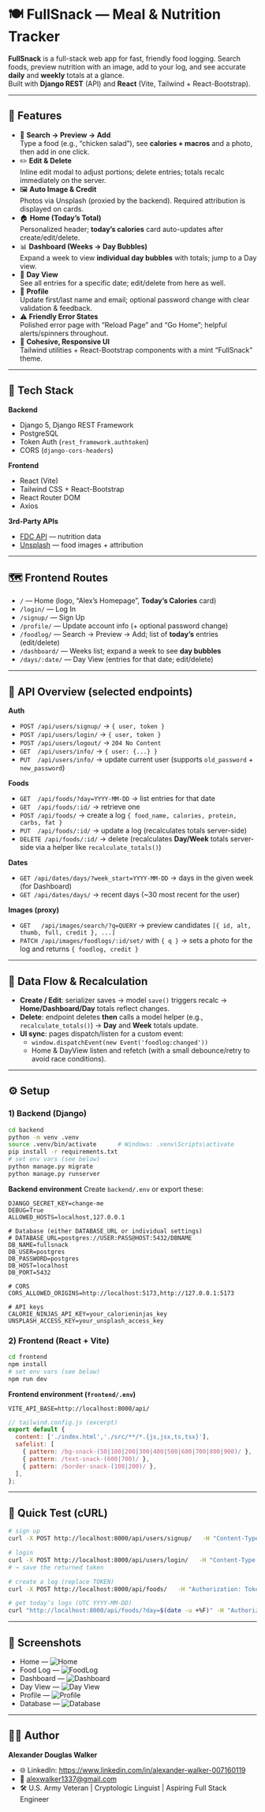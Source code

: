 # 🍽️ FullSnack — Meal & Nutrition Tracker

**FullSnack** is a full-stack web app for fast, friendly food logging. Search foods, preview nutrition with an image, add to your log, and see accurate **daily** and **weekly** totals at a glance.  
Built with **Django REST** (API) and **React** (Vite, Tailwind + React-Bootstrap).

---

## 🚀 Features

- 🔎 **Search → Preview → Add**  
  Type a food (e.g., “chicken salad”), see **calories + macros** and a photo, then add in one click.
- ✏️ **Edit & Delete**  
  Inline edit modal to adjust portions; delete entries; totals recalc immediately on the server.
- 🖼️ **Auto Image & Credit**  
  Photos via Unsplash (proxied by the backend). Required attribution is displayed on cards.
- 🏠 **Home (Today’s Total)**  
  Personalized header; **today’s calories** card auto-updates after create/edit/delete.
- 📊 **Dashboard (Weeks → Day Bubbles)**  
  Expand a week to view **individual day bubbles** with totals; jump to a Day view.
- 📆 **Day View**  
  See all entries for a specific date; edit/delete from here as well.
- 👤 **Profile**  
  Update first/last name and email; optional password change with clear validation & feedback.
- ⚠️ **Friendly Error States**  
  Polished error page with “Reload Page” and “Go Home”; helpful alerts/spinners throughout.
- 🎨 **Cohesive, Responsive UI**  
  Tailwind utilities + React-Bootstrap components with a mint “FullSnack” theme.

---

## 🧰 Tech Stack

**Backend**
- Django 5, Django REST Framework
- PostgreSQL
- Token Auth (`rest_framework.authtoken`)
- CORS (`django-cors-headers`)

**Frontend**
- React (Vite)
- Tailwind CSS + React-Bootstrap
- React Router DOM
- Axios

**3rd-Party APIs**
- [FDC API](https://fdc.nal.usda.gov/api-guide) — nutrition data
- [Unsplash](https://unsplash.com/developers) — food images + attribution

---

## 🗺️ Frontend Routes

- `/` — Home (logo, “Alex’s Homepage”, **Today’s Calories** card)
- `/login/` — Log In
- `/signup/` — Sign Up
- `/profile/` — Update account info (+ optional password change)
- `/foodlog/` — Search → Preview → Add; list of **today’s** entries (edit/delete)
- `/dashboard/` — Weeks list; expand a week to see **day bubbles**
- `/days/:date/` — Day View (entries for that date; edit/delete)

---

## 🔌 API Overview (selected endpoints)

**Auth**
- `POST /api/users/signup/` → `{ user, token }`
- `POST /api/users/login/` → `{ user, token }`
- `POST /api/users/logout/` → `204 No Content`
- `GET  /api/users/info/` → `{ user: {...} }`
- `PUT  /api/users/info/` → update current user (supports `old_password` + `new_password`)

**Foods**
- `GET  /api/foods/?day=YYYY-MM-DD` → list entries for that date
- `GET  /api/foods/:id/` → retrieve one
- `POST /api/foods/` → create a log `{ food_name, calories, protein, carbs, fat }`
- `PUT  /api/foods/:id/` → update a log (recalculates totals server-side)
- `DELETE /api/foods/:id/` → delete (recalculates **Day/Week** totals server-side via a helper like `recalculate_totals()`)

**Dates**
- `GET /api/dates/days/?week_start=YYYY-MM-DD` → days in the given week (for Dashboard)
- `GET /api/dates/days/` → recent days (~30 most recent for the user)

**Images (proxy)**
- `GET   /api/images/search/?q=QUERY` → preview candidates `[{ id, alt, thumb, full, credit }, ...]`
- `PATCH /api/images/foodlogs/:id/set/` with `{ q }` → sets a photo for the log and returns `{ foodlog, credit }`


---

## 🧭 Data Flow & Recalculation

- **Create / Edit**: serializer saves → model `save()` triggers recalc → **Home/Dashboard/Day** totals reflect changes.
- **Delete**: endpoint deletes **then** calls a model helper (e.g., `recalculate_totals()`) → **Day** and **Week** totals update.
- **UI sync**: pages dispatch/listen for a custom event:
  - `window.dispatchEvent(new Event('foodlog:changed'))`
  - Home & DayView listen and refetch (with a small debounce/retry to avoid race conditions).

---

## ⚙️ Setup

### 1) Backend (Django)
```bash
cd backend
python -m venv .venv
source .venv/bin/activate      # Windows: .venv\Scripts\activate
pip install -r requirements.txt
# set env vars (see below)
python manage.py migrate
python manage.py runserver
```

**Backend environment**
Create `backend/.env` or export these:
```
DJANGO_SECRET_KEY=change-me
DEBUG=True
ALLOWED_HOSTS=localhost,127.0.0.1

# Database (either DATABASE_URL or individual settings)
# DATABASE_URL=postgres://USER:PASS@HOST:5432/DBNAME
DB_NAME=fullsnack
DB_USER=postgres
DB_PASSWORD=postgres
DB_HOST=localhost
DB_PORT=5432

# CORS
CORS_ALLOWED_ORIGINS=http://localhost:5173,http://127.0.0.1:5173

# API keys
CALORIE_NINJAS_API_KEY=your_calorieninjas_key
UNSPLASH_ACCESS_KEY=your_unsplash_access_key
```

### 2) Frontend (React + Vite)
```bash
cd frontend
npm install
# set env vars (see below)
npm run dev
```

**Frontend environment (`frontend/.env`)**
```
VITE_API_BASE=http://localhost:8000/api/
```

```js
// tailwind.config.js (excerpt)
export default {
  content: ['./index.html','./src/**/*.{js,jsx,ts,tsx}'],
  safelist: [
    { pattern: /bg-snack-(50|100|200|300|400|500|600|700|800|900)/ },
    { pattern: /text-snack-(600|700)/ },
    { pattern: /border-snack-(100|200)/ },
  ],
};
```

---

## 🧪 Quick Test (cURL)

```bash
# sign up
curl -X POST http://localhost:8000/api/users/signup/   -H "Content-Type: application/json"   -d '{"email":"demo@example.com","password":"password123","first_name":"Demo","last_name":"User"}'

# login
curl -X POST http://localhost:8000/api/users/login/   -H "Content-Type: application/json"   -d '{"email":"demo@example.com","password":"password123"}'
# → save the returned token

# create a log (replace TOKEN)
curl -X POST http://localhost:8000/api/foods/   -H "Authorization: Token TOKEN" -H "Content-Type: application/json"   -d '{"food_name":"Chicken salad","calories":420,"protein":30,"carbs":20,"fat":12}'

# get today’s logs (UTC YYYY-MM-DD)
curl "http://localhost:8000/api/foods/?day=$(date -u +%F)" -H "Authorization: Token TOKEN"
```

---

## 📸 Screenshots
- Home — ![Home](./assets/home.png)
- Food Log — ![FoodLog](./assets/foodlog.png) 
- Dashboard — ![Dashboard](./assets/dashboard.png) 
- Day View — ![Day View](./assets/days.png) 
- Profile — ![Profile](./assets/profile.png)
- Database — ![Database](./assets/db-schema.png)


---

## 🧑‍🎓 Author

**Alexander Douglas Walker**  
- 🌐 LinkedIn: https://www.linkedin.com/in/alexander-walker-007160119  
- 📧 alexwalker1337@gmail.com  
- 🛠️ U.S. Army Veteran | Cryptologic Linguist | Aspiring Full Stack Engineer
